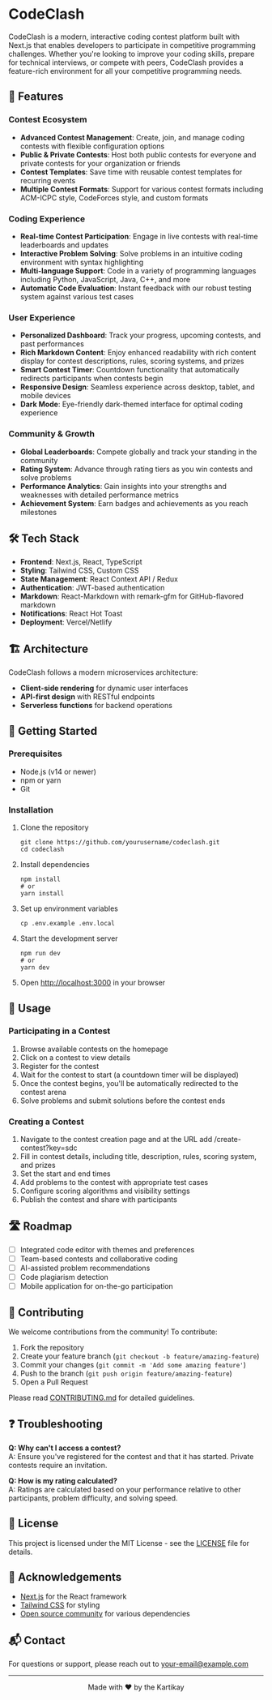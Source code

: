 # CodeClash

CodeClash is a modern, interactive coding contest platform built with Next.js that enables developers to participate in competitive programming challenges. Whether you're looking to improve your coding skills, prepare for technical interviews, or compete with peers, CodeClash provides a feature-rich environment for all your competitive programming needs.

## 🚀 Features

### Contest Ecosystem
- **Advanced Contest Management**: Create, join, and manage coding contests with flexible configuration options
- **Public & Private Contests**: Host both public contests for everyone and private contests for your organization or friends
- **Contest Templates**: Save time with reusable contest templates for recurring events
- **Multiple Contest Formats**: Support for various contest formats including ACM-ICPC style, CodeForces style, and custom formats

### Coding Experience
- **Real-time Contest Participation**: Engage in live contests with real-time leaderboards and updates
- **Interactive Problem Solving**: Solve problems in an intuitive coding environment with syntax highlighting
- **Multi-language Support**: Code in a variety of programming languages including Python, JavaScript, Java, C++, and more
- **Automatic Code Evaluation**: Instant feedback with our robust testing system against various test cases

### User Experience
- **Personalized Dashboard**: Track your progress, upcoming contests, and past performances
- **Rich Markdown Content**: Enjoy enhanced readability with rich content display for contest descriptions, rules, scoring systems, and prizes
- **Smart Contest Timer**: Countdown functionality that automatically redirects participants when contests begin
- **Responsive Design**: Seamless experience across desktop, tablet, and mobile devices
- **Dark Mode**: Eye-friendly dark-themed interface for optimal coding experience

### Community & Growth
- **Global Leaderboards**: Compete globally and track your standing in the community
- **Rating System**: Advance through rating tiers as you win contests and solve problems
- **Performance Analytics**: Gain insights into your strengths and weaknesses with detailed performance metrics
- **Achievement System**: Earn badges and achievements as you reach milestones

## 🛠️ Tech Stack

- **Frontend**: Next.js, React, TypeScript
- **Styling**: Tailwind CSS, Custom CSS
- **State Management**: React Context API / Redux
- **Authentication**: JWT-based authentication
- **Markdown**: React-Markdown with remark-gfm for GitHub-flavored markdown
- **Notifications**: React Hot Toast
- **Deployment**: Vercel/Netlify

## 🏗️ Architecture

CodeClash follows a modern microservices architecture:

- **Client-side rendering** for dynamic user interfaces
- **API-first design** with RESTful endpoints
- **Serverless functions** for backend operations

## 🚦 Getting Started

### Prerequisites

- Node.js (v14 or newer)
- npm or yarn
- Git

### Installation

1. Clone the repository
   ```
   git clone https://github.com/yourusername/codeclash.git
   cd codeclash
   ```

2. Install dependencies
   ```
   npm install
   # or
   yarn install
   ```

3. Set up environment variables
   ```
   cp .env.example .env.local
   ```

4. Start the development server
   ```
   npm run dev
   # or
   yarn dev
   ```

5. Open [http://localhost:3000](http://localhost:3000) in your browser

## 📘 Usage

### Participating in a Contest

1. Browse available contests on the homepage
2. Click on a contest to view details
3. Register for the contest
4. Wait for the contest to start (a countdown timer will be displayed)
5. Once the contest begins, you'll be automatically redirected to the contest arena
6. Solve problems and submit solutions before the contest ends

### Creating a Contest

1. Navigate to the contest creation page and at the URL add /create-contest?key=sdc
2. Fill in contest details, including title, description, rules, scoring system, and prizes
3. Set the start and end times
4. Add problems to the contest with appropriate test cases
5. Configure scoring algorithms and visibility settings
6. Publish the contest and share with participants

## 🛣️ Roadmap

- [ ] Integrated code editor with themes and preferences
- [ ] Team-based contests and collaborative coding
- [ ] AI-assisted problem recommendations
- [ ] Code plagiarism detection
- [ ] Mobile application for on-the-go participation

## 🤝 Contributing

We welcome contributions from the community! To contribute:

1. Fork the repository
2. Create your feature branch (`git checkout -b feature/amazing-feature`)
3. Commit your changes (`git commit -m 'Add some amazing feature'`)
4. Push to the branch (`git push origin feature/amazing-feature`)
5. Open a Pull Request

Please read [CONTRIBUTING.md](CONTRIBUTING.md) for detailed guidelines.

## ❓ Troubleshooting

**Q: Why can't I access a contest?**  
A: Ensure you've registered for the contest and that it has started. Private contests require an invitation.

**Q: How is my rating calculated?**  
A: Ratings are calculated based on your performance relative to other participants, problem difficulty, and solving speed.

## 📜 License

This project is licensed under the MIT License - see the [LICENSE](LICENSE) file for details.

## 👏 Acknowledgements

- [Next.js](https://nextjs.org/) for the React framework
- [Tailwind CSS](https://tailwindcss.com/) for styling
- [Open source community](https://github.com/) for various dependencies

## 📬 Contact

For questions or support, please reach out to [your-email@example.com](mailto:your-email@example.com)

---

<p align="center">
  Made with ❤️ by the Kartikay
</p>
